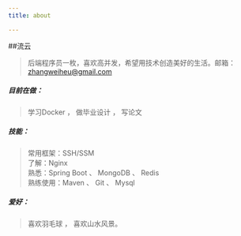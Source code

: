 ```yaml
---
title: about

---
```


##流云  
>后端程序员一枚，喜欢高并发，希望用技术创造美好的生活。邮箱：zhangweiheu@gmail.com
  
##### 目前在做：
>学习Docker ， 做毕业设计 ， 写论文

##### 技能：
>常用框架：SSH/SSM  
了解：Nginx  
熟悉：Spring Boot 、 MongoDB 、 Redis  
熟练使用：Maven 、 Git 、 Mysql  

##### 爱好：
>喜欢羽毛球 ， 喜欢山水风景。










<audio autoplay="autoplay">
<source src="http://7xo04n.com1.z0.glb.clouddn.com/Shane%20Filan%20-%20Everytime.mp3" type="audio/mpeg" />
Your browser does not support the audio element.
</audio>
